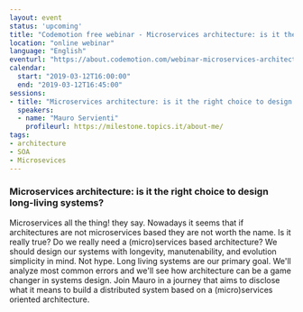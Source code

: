 ```yaml
---
layout: event
status: 'upcoming'
title: "Codemotion free webinar - Microservices architecture: is it the right choice to design long-living systems?"
location: "online webinar"
language: "English"
eventurl: "https://about.codemotion.com/webinar-microservices-architecture-mauro-servienti/"
calendar:
  start: "2019-03-12T16:00:00"
  end: "2019-03-12T16:45:00"
sessions:
- title: "Microservices architecture: is it the right choice to design long-living systems?"
  speakers:
  - name: "Mauro Servienti"
    profileurl: https://milestone.topics.it/about-me/
tags:
- architecture
- SOA
- Microsevices
---
```


### Microservices architecture: is it the right choice to design long-living systems?

Microservices all the thing! they say. Nowadays it seems that if architectures are not microservices based they are not worth the name. Is it really true? Do we really need a (micro)services based architecture?
We should design our systems with longevity, manutenability, and evolution simplicity in mind. Not hype. Long living systems are our primary goal. We'll analyze most common errors and we'll see how architecture can be a game changer in systems design.
Join Mauro in a journey that aims to disclose what it means to build a distributed system based on a (micro)services oriented architecture.
